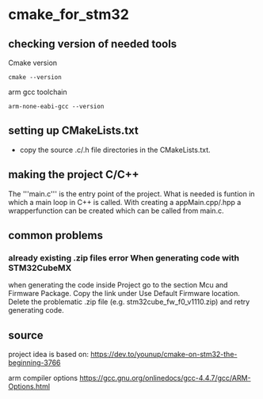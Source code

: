 # cmake_for_stm32

## checking version of needed tools

Cmake version
```
cmake --version
```
arm gcc toolchain
```
arm-none-eabi-gcc --version
```

## setting up CMakeLists.txt

- copy the source .c/.h file directories in the CMakeLists.txt. 

## making the project C/C++

The '''main.c''' is the entry point of the project.
What is needed is funtion in which a main loop in C++ is called.
With creating a appMain.cpp/.hpp a wrapperfunction can be created which can be called from main.c.

## common problems

### already existing .zip files error When generating code with STM32CubeMX
when generating the code inside Project go to the section Mcu and Firmware Package.
Copy the link under Use Default Firmware location. Delete the problematic .zip file
(e.g. stm32cube_fw_f0_v1110.zip) and retry generating code.

## source
project idea is based on:
https://dev.to/younup/cmake-on-stm32-the-beginning-3766

arm compiler options
https://gcc.gnu.org/onlinedocs/gcc-4.4.7/gcc/ARM-Options.html


